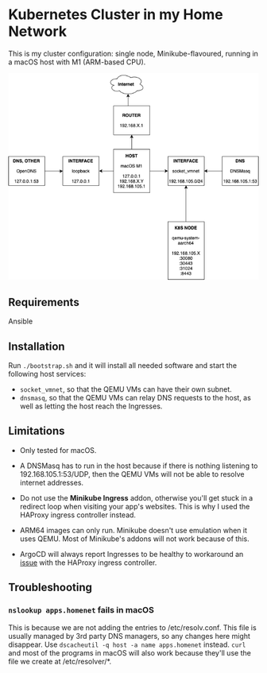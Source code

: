 # Kubernetes Cluster in my Home Network

This is my cluster configuration: single node, Minikube-flavoured, running in a macOS host with
M1 (ARM-based CPU).

![Network diagram](docs/ansible-minikube.png)

## Requirements

Ansible

## Installation

Run `./bootstrap.sh` and it will install all needed software and start the following host services:

- `socket_vmnet`, so that the QEMU VMs can have their own subnet.
- `dnsmasq`, so that the QEMU VMs can relay DNS requests to the host, as well as letting the host reach the Ingresses.

## Limitations

- Only tested for macOS.

- A DNSMasq has to run in the host because if there is nothing listening to 192.168.105.1:53/UDP,
  then the QEMU VMs will not be able to resolve internet addresses.

- Do not use the **Minikube Ingress** addon, otherwise you'll get stuck in a redirect loop when visiting
  your app's websites. This is why I used the HAProxy ingress controller instead.

- ARM64 images can only run. Minikube doesn't use emulation when it uses QEMU.
  Most of Minikube's addons will not work because of this.

- ArgoCD will always report Ingresses to be healthy to workaround an [issue](https://github.com/argoproj/argo-cd/issues/1704)
  with the HAProxy ingress controller.

## Troubleshooting

### `nslookup apps.homenet` fails in macOS

This is because we are not adding the entries to /etc/resolv.conf. This file is usually managed by 3rd party DNS managers,
so any changes here might disappear. Use `dscacheutil -q host -a name apps.homenet` instead. `curl` and most of the
programs in macOS will also work because they'll use the file we create at /etc/resolver/*.
